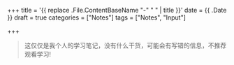 +++
title = '{{ replace .File.ContentBaseName "-" " " | title }}'
date = {{ .Date }}
draft = true
categories = ["Notes"]
tags = ["Notes", "Input"]

+++

> 这仅仅是我个人的学习笔记，没有什么干货，可能会有写错的信息，不推荐观看学习!

